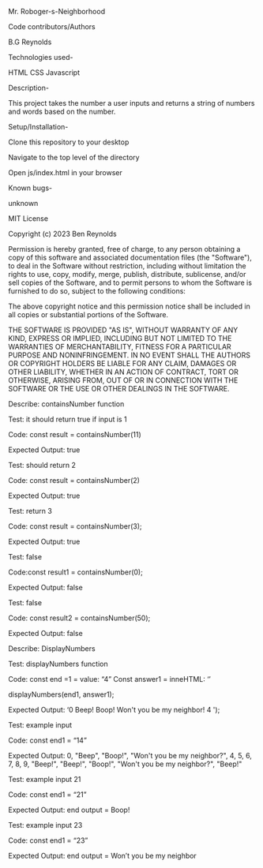 Mr. Roboger-s-Neighborhood

Code contributors/Authors

B.G Reynolds

Technologies used-

HTML CSS Javascript

Description-

This project takes the number a user inputs and returns  a string of numbers and words based on the number.

Setup/Installation-

Clone this repository to your desktop

Navigate to the top level of the directory

Open js/index.html in your browser

Known bugs-

unknown

MIT License

Copyright (c) 2023 Ben Reynolds

Permission is hereby granted, free of charge, to any person obtaining a copy of this software and associated documentation files (the "Software"), to deal in the Software without restriction, including without limitation the rights to use, copy, modify, merge, publish, distribute, sublicense, and/or sell copies of the Software, and to permit persons to whom the Software is furnished to do so, subject to the following conditions:

The above copyright notice and this permission notice shall be included in all copies or substantial portions of the Software.

THE SOFTWARE IS PROVIDED "AS IS", WITHOUT WARRANTY OF ANY KIND, EXPRESS OR IMPLIED, INCLUDING BUT NOT LIMITED TO THE WARRANTIES OF MERCHANTABILITY, FITNESS FOR A PARTICULAR PURPOSE AND NONINFRINGEMENT. IN NO EVENT SHALL THE AUTHORS OR COPYRIGHT HOLDERS BE LIABLE FOR ANY CLAIM, DAMAGES OR OTHER LIABILITY, WHETHER IN AN ACTION OF CONTRACT, TORT OR OTHERWISE, ARISING FROM, OUT OF OR IN CONNECTION WITH THE SOFTWARE OR THE USE OR OTHER DEALINGS IN THE SOFTWARE.





Describe:  containsNumber function

Test: it should return true if input is 1

Code: const result = containsNumber(11)

Expected Output: true



Test: should return 2

Code: const result = containsNumber(2)

Expected Output: true



Test: return 3

Code: const result = containsNumber(3);

Expected Output: true



Test: false 

Code:const result1 = containsNumber(0);

Expected Output: false



Test: false

Code: const result2 = containsNumber(50);


Expected Output: false


Describe: DisplayNumbers

Test: displayNumbers function

Code: const end =1 = value: “4” 
Const answer1 = inneHTML: ‘’

displayNumbers(end1, answer1);

Expected Output: ‘0 Beep! Boop! Won't you be my neighbor! 4 ');



Test: example input

Code: const end1 = “14”

Expected Output: 0, "Beep", "Boop!", "Won't you be my neighbor?", 4, 5, 6, 7, 8, 9, "Beep!", "Beep!", "Boop!", "Won't you be my neighbor?", "Beep!"



Test: example input 21

Code: const end1 = “21”

Expected Output: end output = Boop!



Test: example input 23

Code: const end1 = “23”

Expected Output: end output =  Won’t you be my neighbor
